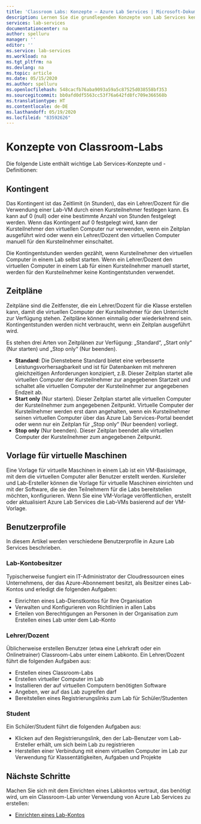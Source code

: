```yaml
---
title: 'Classroom Labs: Konzepte – Azure Lab Services | Microsoft-Dokumentation'
description: Lernen Sie die grundlegenden Konzepte von Lab Services kennen, und erfahren Sie, wie der Dienst das Erstellen und Verwalten von Labs vereinfacht.
services: lab-services
documentationcenter: na
author: spelluru
manager: ''
editor: ''
ms.service: lab-services
ms.workload: na
ms.tgt_pltfrm: na
ms.devlang: na
ms.topic: article
ms.date: 05/15/2020
ms.author: spelluru
ms.openlocfilehash: 548cacfb76aba9093a59a5c87525d038558bf353
ms.sourcegitcommit: bb0afd0df5563cc53f76a642fd8fc709e366568b
ms.translationtype: HT
ms.contentlocale: de-DE
ms.lasthandoff: 05/19/2020
ms.locfileid: "83592626"
---
```

# <a name="classroom-labs-concepts"></a>Konzepte von Classroom-Labs

Die folgende Liste enthält wichtige Lab Services-Konzepte und -Definitionen:

## <a name="quota"></a>Kontingent

Das Kontingent ist das Zeitlimit (in Stunden), das ein Lehrer/Dozent für die Verwendung einer Lab-VM durch einen Kursteilnehmer festlegen kann. Es kann auf 0 (null) oder eine bestimmte Anzahl von Stunden festgelegt werden. Wenn das Kontingent auf 0 festgelegt wird, kann der Kursteilnehmer den virtuellen Computer nur verwenden, wenn ein Zeitplan ausgeführt wird oder wenn ein Lehrer/Dozent den virtuellen Computer manuell für den Kursteilnehmer einschaltet.  

Die Kontingentstunden werden gezählt, wenn Kursteilnehmer den virtuellen Computer in einem Lab selbst starten.  Wenn ein Lehrer/Dozent den virtuellen Computer in einem Lab für einen Kursteilnehmer manuell startet, werden für den Kursteilnehmer keine Kontingentstunden verwendet.

## <a name="schedules"></a>Zeitpläne

Zeitpläne sind die Zeitfenster, die ein Lehrer/Dozent für die Klasse erstellen kann, damit die virtuellen Computer der Kursteilnehmer für den Unterricht zur Verfügung stehen.  Zeitpläne können einmalig oder wiederkehrend sein.  Kontingentstunden werden nicht verbraucht, wenn ein Zeitplan ausgeführt wird.

Es stehen drei Arten von Zeitplänen zur Verfügung: „Standard“, „Start only“ (Nur starten) und „Stop only“ (Nur beenden).

- **Standard**: Die Dienstebene Standard bietet eine verbesserte Leistungsvorhersagbarkeit und ist für Datenbanken mit mehreren gleichzeitigen Anforderungen konzipiert, z.B.  Dieser Zeitplan startet alle virtuellen Computer der Kursteilnehmer zur angegebenen Startzeit und schaltet alle virtuellen Computer der Kursteilnehmer zur angegebenen Endzeit ab.
- **Start only** (Nur starten).   Dieser Zeitplan startet alle virtuellen Computer der Kursteilnehmer zum angegebenen Zeitpunkt.  Virtuelle Computer der Kursteilnehmer werden erst dann angehalten, wenn ein Kursteilnehmer seinen virtuellen Computer über das Azure Lab Services-Portal beendet oder wenn nur ein Zeitplan für „Stop only“ (Nur beenden) vorliegt.
- **Stop only** (Nur beenden).  Dieser Zeitplan beendet alle virtuellen Computer der Kursteilnehmer zum angegebenen Zeitpunkt.  

## <a name="template-virtual-machine"></a>Vorlage für virtuelle Maschinen

Eine Vorlage für virtuelle Maschinen in einem Lab ist ein VM-Basisimage, mit dem die virtuellen Computer aller Benutzer erstellt werden. Kursleiter und Lab-Ersteller können die Vorlage für virtuelle Maschinen einrichten und mit der Software, die sie den Teilnehmern für die Labs bereitstellen möchten, konfigurieren. Wenn Sie eine VM-Vorlage veröffentlichen, erstellt oder aktualisiert Azure Lab Services die Lab-VMs basierend auf der VM-Vorlage.

## <a name="user-profiles"></a>Benutzerprofile

In diesem Artikel werden verschiedene Benutzerprofile in Azure Lab Services beschrieben.

### <a name="lab-account-owner"></a>Lab-Kontobesitzer

Typischerweise fungiert ein IT-Administrator der Cloudressourcen eines Unternehmens, der das Azure-Abonnement besitzt, als Besitzer eines Lab-Kontos und erledigt die folgenden Aufgaben:

- Einrichten eines Lab-Dienstkontos für Ihre Organisation
- Verwalten und Konfigurieren von Richtlinien in allen Labs
- Erteilen von Berechtigungen an Personen in der Organisation zum Erstellen eines Lab unter dem Lab-Konto

### <a name="educator"></a>Lehrer/Dozent

Üblicherweise erstellen Benutzer (etwa eine Lehrkraft oder ein Onlinetrainer) Classroom-Labs unter einem Labkonto. Ein Lehrer/Dozent führt die folgenden Aufgaben aus:

- Erstellen eines Classroom-Labs
- Erstellen virtueller Computer im Lab
- Installieren der auf virtuellen Computern benötigten Software
- Angeben, wer auf das Lab zugreifen darf
- Bereitstellen eines Registrierungslinks zum Lab für Schüler/Studenten

### <a name="student"></a>Student

Ein Schüler/Student führt die folgenden Aufgaben aus:

- Klicken auf den Registrierungslink, den der Lab-Benutzer vom Lab-Ersteller erhält, um sich beim Lab zu registrieren
- Herstellen einer Verbindung mit einem virtuellen Computer im Lab zur Verwendung für Klassentätigkeiten, Aufgaben und Projekte

## <a name="next-steps"></a>Nächste Schritte

Machen Sie sich mit dem Einrichten eines Labkontos vertraut, das benötigt wird, um ein Classroom-Lab unter Verwendung von Azure Lab Services zu erstellen:

- [Einrichten eines Lab-Kontos](tutorial-setup-lab-account.md)
